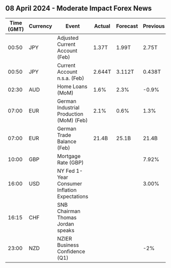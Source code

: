 ## 08 April 2024 - Moderate Impact Forex News

| Time (GMT) | Currency | Event | Actual | Forecast | Previous |
|------|----------|-------|--------|----------|----------|
| 00:50 | JPY | Adjusted Current Account (Feb) | 1.37T | 1.99T | 2.75T |
| 00:50 | JPY | Current Account n.s.a. (Feb) | 2.644T | 3.112T | 0.438T |
| 02:30 | AUD | Home Loans (MoM) | 1.6% | 2.3% | -0.9% |
| 07:00 | EUR | German Industrial Production (MoM) (Feb) | 2.1% | 0.6% | 1.3% |
| 07:00 | EUR | German Trade Balance (Feb) | 21.4B | 25.1B | 21.4B |
| 10:00 | GBP | Mortgage Rate (GBP) |  |  | 7.92% |
| 16:00 | USD | NY Fed 1-Year Consumer Inflation Expectations |  |  | 3.00% |
| 16:15 | CHF | SNB Chairman Thomas Jordan speaks |  |  |  |
| 23:00 | NZD | NZIER Business Confidence (Q1) |  |  | -2% |
